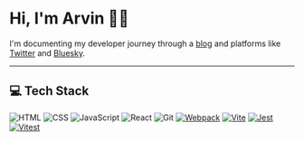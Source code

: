 # Hi, I'm Arvin 👋🏻

I'm documenting my developer journey through a [blog](https://blog.arvingarcia.com/) and platforms like [Twitter](https://x.com/arvingarciabtw) and [Bluesky](https://bsky.app/profile/arvingarciabtw.bsky.social).

---
## 💻 Tech Stack
![HTML](https://img.shields.io/badge/HTML-%23E34F26.svg?style=flat&logo=html5&logoColor=white)
![CSS](https://img.shields.io/badge/CSS-%231572B6.svg?style=flat&logo=css&logoColor=white)
![JavaScript](https://img.shields.io/badge/JavaScript-%23323330.svg?style=flat&logo=javascript&logoColor=%23F7DF1E)
![React](https://img.shields.io/badge/React-%2320232a.svg?style=flat&logo=react&logoColor=%2361DAFB)
![Git](https://img.shields.io/badge/Git-%23F05033.svg?style=flat&logo=git&logoColor=white)
[![Webpack](https://img.shields.io/badge/Webpack-24C8D8?logo=webpack&logoColor=fff)](#)
[![Vite](https://img.shields.io/badge/Vite-646CFF?logo=vite&logoColor=fff)](#)
[![Jest](https://img.shields.io/badge/Jest-C21325?logo=jest&logoColor=fff)](#)
[![Vitest](https://img.shields.io/badge/Vitest-6E9F18?logo=vitest&logoColor=fff)](#)
